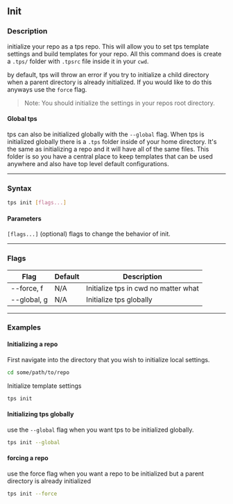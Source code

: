 ## Init

### Description

initialize your repo as a tps repo. This will allow you to set tps template settings and build templates for your repo. All this command does is create a `.tps/` folder with `.tpsrc` file inside it in your `cwd`.

by default, tps will throw an error if you try to initialize a child directory when a parent directory is already initialized. If you would like to do this anyways use the `force` flag.

> Note: You should initialize the settings in your repos root directory.

#### Global tps

tps can also be initialized globally with the `--global` flag. When tps is initialized globally there is a `.tps` folder inside of your home directory. It's the same as initializing a repo and it will have all of the same files. This folder is so you have a central place to keep templates that can be used anywhere and also have top level default configurations.

<!-- Templates allows you to keep all configurations/settings inside a `.tpsrc` file. Use the `init` command in any repo to initialize it as a templates repo. -->

---

### Syntax

```bash
tps init [flags...]
```

#### Parameters

`[flags...]` (optional) flags to change the behavior of init.

---

### Flags

<table id="init-table">
    <thead>
      <tr>
        <th>Flag</th>
        <th>Default</th>
        <th>Description</th>
      </tr>
    </thead>
    <tbody>
    <tr>
        <td>--force, f</td>
        <td>N/A</td>
        <td>Initialize tps in cwd no matter what</td>
      </tr><tr>
        <td>--global, g</td>
        <td>N/A</td>
        <td>Initialize tps globally</td>
      </tr>
    </tbody>
</table>

<!--

--

### Setting options

-->

---

### Examples

#### Initializing a repo

First navigate into the directory that you wish to initialize local settings.

```bash
cd some/path/to/repo
```

Initialize template settings

```bash
tps init
```

#### Initializing tps globally

use the `--global` flag when you want tps to be initialized globally.

```bash
tps init --global
```

#### forcing a repo

use the force flag when you want a repo to be initialized but a parent directory is already initialized

```bash
tps init --force
```
